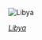 
![Libya](https://www.gstatic.com/prettyearth/assets/full/6272.jpg)

*[Libya](https://www.google.com/maps/@29.285646,16.02224,18z/data=!3m1!1e3)*
